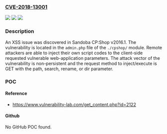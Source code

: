 ### [CVE-2018-13001](https://cve.mitre.org/cgi-bin/cvename.cgi?name=CVE-2018-13001)
![](https://img.shields.io/static/v1?label=Product&message=n%2Fa&color=blue)
![](https://img.shields.io/static/v1?label=Version&message=n%2Fa&color=blue)
![](https://img.shields.io/static/v1?label=Vulnerability&message=n%2Fa&color=brighgreen)

### Description

An XSS issue was discovered in Sandoba CP:Shop v2016.1. The vulnerability is located in the `admin.php` file of the `./cpshop/` module. Remote attackers are able to inject their own script codes to the client-side requested vulnerable web-application parameters. The attack vector of the vulnerability is non-persistent and the request method to inject/execute is GET with the path, search, rename, or dir parameter.

### POC

#### Reference
- https://www.vulnerability-lab.com/get_content.php?id=2122

#### Github
No GitHub POC found.

